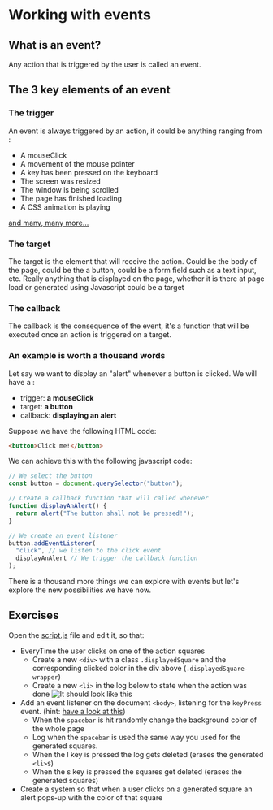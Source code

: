 # Working with events

## What is an event?

Any action that is triggered by the user is called an event.

## The 3 key elements of an event

### The trigger

An event is always triggered by an action, it could be anything ranging from :

- A mouseClick
- A movement of the mouse pointer
- A key has been pressed on the keyboard
- The screen was resized
- The window is being scrolled
- The page has finished loading
- A CSS animation is playing

[and many, many more...](https://developer.mozilla.org/en-US/docs/Web/Events)

### The target

The target is the element that will receive the action. Could be the body of the page, could be the a button, could be a form field such as a text input, etc. Really anything that is displayed on the page, whether it is there at page load or generated using Javascript could be a target

### The callback

The callback is the consequence of the event, it's a function that will be executed once an action is triggered on a target.

### An example is worth a thousand words

Let say we want to display an "alert" whenever a button is clicked. We will have a :

- trigger: **a mouseClick**
- target: **a button**
- callback: **displaying an alert**

Suppose we have the following HTML code:

```html
<button>Click me!</button>
```

We can achieve this with the following javascript code:

```javascript
// We select the button
const button = document.querySelector("button");

// Create a callback function that will called whenever
function displayAnAlert() {
  return alert("The button shall not be pressed!");
}

// We create an event listener
button.addEventListener(
  "click", // we listen to the click event
  displayAnAlert // We trigger the callback function
);
```

There is a thousand more things we can explore with events but let's explore the new possibilities we have now.

## Exercises

Open the [script.js](./script.js) file and edit it, so that:

- EveryTime the user clicks on one of the action squares
  - Create a new `<div>` with a class `.displayedSquare` and the corresponding clicked color in the div above (`.displayedSquare-wrapper`)
  - Create a new `<li>` in the log below to state when the action was done
    ![It should look like this](../assets/event-exercise.gif)
- Add an event listener on the document `<body>`, listening for the `keyPress` event. (hint: [have a look at this](https://keycode.info/))
  - When the `spacebar` is hit randomly change the background color of the whole page
  - Log when the `spacebar` is used the same way you used for the generated squares.
  - When the <key>l</key> key is pressed the log gets deleted (erases the generated `<li>`s)
  - When the <key>s</key> key is pressed the squares get deleted (erases the generated squares)
- Create a system so that when a user clicks on a generated square an alert pops-up with the color of that square
